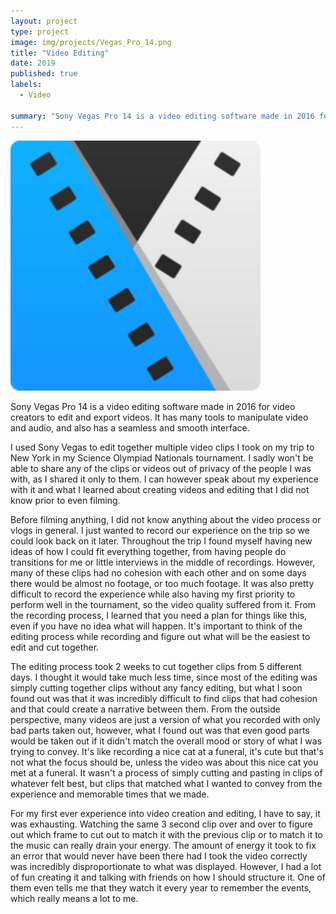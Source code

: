 ```yaml
---
layout: project
type: project
image: img/projects/Vegas_Pro_14.png
title: "Video Editing"
date: 2019
published: true
labels:
  - Video

summary: "Sony Vegas Pro 14 is a video editing software made in 2016 for video creators to edit and export videos."
---
```


<img width="400px" class="text-center rounded float-start pe-4" src="../img/projects/Vegas_Pro_14.png">

Sony Vegas Pro 14 is a video editing software made in 2016 for video creators to edit and export videos. It has many tools to manipulate video and audio, and also has a seamless and smooth interface.

I used Sony Vegas to edit together multiple video clips I took on my trip to New York in my Science Olympiad Nationals tournament. I sadly won't be able to share any of the clips or videos out of privacy of the people I was with, as I shared it only to them. I can however speak about my experience with it and what I learned about creating videos and editing that I did not know prior to even filming.

Before filming anything, I did not know anything about the video process or vlogs in general. I just wanted to record our experience on the trip so we could look back on it later. Throughout the trip I found myself having new ideas of how I could fit everything together, from having people do transitions for me or little interviews in the middle of recordings. However, many of these clips had no cohesion with each other and on some days there would be almost no footage, or too much footage. It was also pretty difficult to record the experience while also having my first priority to perform well in the tournament, so the video quality suffered from it. From the recording process, I learned that you need a plan for things like this, even if you have no idea what will happen. It's important to think of the editing process while recording and figure out what will be the easiest to edit and cut together.

The editing process took 2 weeks to cut together clips from 5 different days. I thought it would take much less time, since most of the editing was simply cutting together clips without any fancy editing, but what I soon found out was that it was incredibly difficult to find clips that had cohesion and that could create a narrative between them. From the outside perspective, many videos are just a version of what you recorded with only bad parts taken out, however, what I found out was that even good parts would be taken out if it didn't match the overall mood or story of what I was trying to convey. It's like recording a nice cat at a funeral, it's cute but that's not what the focus should be, unless the video was about this nice cat you met at a funeral. It wasn't a process of simply cutting and pasting in clips of whatever felt best, but clips that matched what I wanted to convey from the experience and memorable times that we made.

For my first ever experience into video creation and editing, I have to say, it was exhausting. Watching the same 3 second clip over and over to figure out which frame to cut out to match it with the previous clip or to match it to the music can really drain your energy. The amount of energy it took to fix an error that would never have been there had I took the video correctly was incredibly disproportionate to what was displayed. However, I had a lot of fun creating it and talking with friends on how I should structure it. One of them even tells me that they watch it every year to remember the events, which really means a lot to me.
